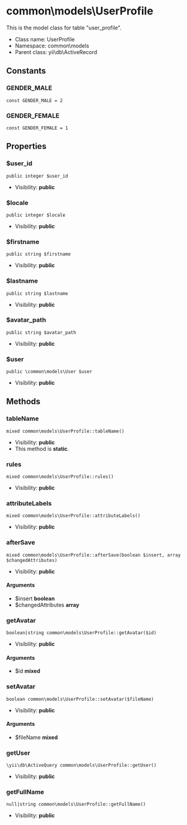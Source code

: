 common\models\UserProfile
===============

This is the model class for table &quot;user_profile&quot;.




* Class name: UserProfile
* Namespace: common\models
* Parent class: yii\db\ActiveRecord



Constants
----------


### GENDER_MALE

    const GENDER_MALE = 2





### GENDER_FEMALE

    const GENDER_FEMALE = 1





Properties
----------


### $user_id

    public integer $user_id





* Visibility: **public**


### $locale

    public integer $locale





* Visibility: **public**


### $firstname

    public string $firstname





* Visibility: **public**


### $lastname

    public string $lastname





* Visibility: **public**


### $avatar_path

    public string $avatar_path





* Visibility: **public**


### $user

    public \common\models\User $user





* Visibility: **public**


Methods
-------


### tableName

    mixed common\models\UserProfile::tableName()





* Visibility: **public**
* This method is **static**.




### rules

    mixed common\models\UserProfile::rules()





* Visibility: **public**




### attributeLabels

    mixed common\models\UserProfile::attributeLabels()





* Visibility: **public**




### afterSave

    mixed common\models\UserProfile::afterSave(boolean $insert, array $changedAttributes)





* Visibility: **public**


#### Arguments
* $insert **boolean**
* $changedAttributes **array**



### getAvatar

    boolean|string common\models\UserProfile::getAvatar($id)





* Visibility: **public**


#### Arguments
* $id **mixed**



### setAvatar

    boolean common\models\UserProfile::setAvatar($fileName)





* Visibility: **public**


#### Arguments
* $fileName **mixed**



### getUser

    \yii\db\ActiveQuery common\models\UserProfile::getUser()





* Visibility: **public**




### getFullName

    null|string common\models\UserProfile::getFullName()





* Visibility: **public**



